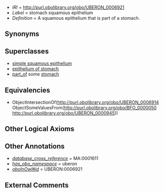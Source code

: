  * *IRI* = http://purl.obolibrary.org/obo/UBERON_0006921
 * *Label* = stomach squamous epithelium
 * *Definition* = A squamous epithelium that is part of a stomach.

## Synonyms


## Superclasses

 * [simple squamous epithelium](../../UBERON/87/UBERON_0000487.md)
 * [epithelium of stomach](../../UBERON/76/UBERON_0001276.md)
 * [part_of](../../BFO/50/BFO_0000050.md) some [stomach](../../UBERON/45/UBERON_0000945.md)

## Equivalencies

 * ObjectIntersectionOf(<http://purl.obolibrary.org/obo/UBERON_0006914> ObjectSomeValuesFrom(<http://purl.obolibrary.org/obo/BFO_0000050> <http://purl.obolibrary.org/obo/UBERON_0000945>))

## Other Logical Axioms


## Other Annotations

 * *[database_cross_reference](../../ef/oboInOwl#hasDbXref.md)* = MA:0001611
 * *[has_obo_namespace](../../ce/oboInOwl#hasOBONamespace.md)* = uberon
 * *[oboInOwl#id](../../id/oboInOwl#id.md)* = UBERON:0006921

## External Comments

